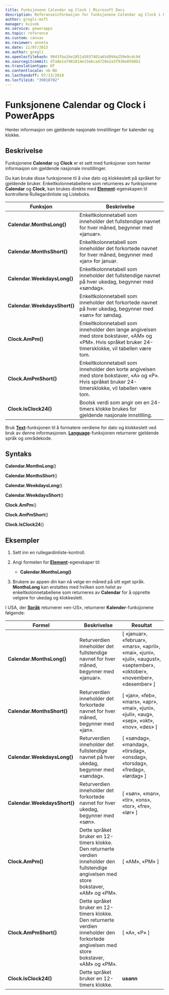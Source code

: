 ```yaml
---
title: Funksjonene Calendar og Clock | Microsoft Docs
description: Referanseinformasjon for funksjonene Calendar og Clock i PowerApps, inkludert syntaks og eksempler
author: gregli-msft
manager: kvivek
ms.service: powerapps
ms.topic: reference
ms.custom: canvas
ms.reviewer: anneta
ms.date: 11/07/2015
ms.author: gregli
ms.openlocfilehash: 9943fba1be1851a5037401a65d994a259e9cdc9d
ms.sourcegitcommit: dfa0e1a7981814e15e6ca4720e2a5f930e859db1
ms.translationtype: HT
ms.contentlocale: nb-NO
ms.lasthandoff: 07/13/2018
ms.locfileid: "39018702"
---
```

# <a name="calendar-and-clock-functions-in-powerapps"></a>Funksjonene Calendar og Clock i PowerApps
Henter informasjon om gjeldende nasjonale innstillinger for kalender og klokke.

## <a name="description"></a>Beskrivelse
Funksjonene **Calendar** og **Clock** er et sett med funksjoner som henter informasjon om gjeldende nasjonale innstillinger.

Du kan bruke disse funksjonene til å vise dato og klokkeslett på språket for gjeldende bruker.  Enkeltkolonnetabellene som returneres av funksjonene **Calendar** og **Clock**, kan brukes direkte med **[Element](../controls/properties-core.md)**-egenskapen til kontrollene Rullegardinliste og Listeboks.

| Funksjon | Beskrivelse |
| --- | --- |
| **Calendar.MonthsLong()** |Enkeltkolonnetabell som inneholder det fullstendige navnet for hver måned, begynner med «januar». |
| **Calendar.MonthsShort()** |Enkeltkolonnetabell som inneholder det forkortede navnet for hver måned, begynner med «jan» for januar. |
| **Calendar.WeekdaysLong()** |Enkeltkolonnetabell som inneholder det fullstendige navnet på hver ukedag, begynner med «søndag». |
| **Calendar.WeekdaysShort()** |Enkeltkolonnetabell som inneholder det forkortede navnet på hver ukedag, begynner med «søn» for søndag. |
| **Clock.AmPm()** |Enkeltkolonnetabell som inneholder den lange angivelsen med store bokstaver, «AM» og «PM».  Hvis språket bruker 24-timersklokke, vil tabellen være tom. |
| **Clock.AmPmShort()** |Enkeltkolonnetabell som inneholder den korte angivelsen med store bokstaver, «A» og «P».  Hvis språket bruker 24-timersklokke, vil tabellen være tom. |
| **Clock.IsClock24()** |Boolsk verdi som angir om en 24-timers klokke brukes for gjeldende nasjonale innstilling. |

Bruk **[Text](function-text.md)**-funksjonen til å formatere verdiene for dato og klokkeslett ved bruk av denne informasjonen.  **[Language](function-language.md)**-funksjonen returnerer gjeldende språk og områdekode.

## <a name="syntax"></a>Syntaks
**Calendar.MonthsLong**()

**Calendar.MonthsShort**()

**Calendar.WeekdaysLong**()

**Calendar.WeekdaysShort**()

**Clock.AmPm**()

**Clock.AmPmShort**()

**Clock.IsClock24**()

## <a name="examples"></a>Eksempler
1. Sett inn en rullegardinliste-kontroll.
2. Angi formelen for **[Element](../controls/properties-core.md)**-egenskaper til:
   
   * **Calendar.MonthsLong()**
3. Brukere av appen din kan nå velge en måned på sitt eget språk.  **MonthsLong** kan erstattes med hvilken som helst av enkeltkolonnetabellene som returneres av **Calendar** for å opprette velgere for ukedag og klokkeslett.

I USA, der **[Språk](function-language.md)** returnerer «en-US», returnerer **Kalender**-funksjonene følgende:

| Formel | Beskrivelse | Resultat |
| --- | --- | --- |
| **Calendar.MonthsLong()** |Returverdien inneholder det fullstendige navnet for hver måned, begynner med «januar». |[ «januar», «februar», «mars», «april», «mai», «juni», «juli», «august», «september», «oktober», «november», «desember» ] |
| **Calendar.MonthsShort()** |Returverdien inneholder det forkortede navnet for hver måned, begynner med «jan». |[ «jan», «feb», «mars», «apr», «mai», «juni», «juli», «aug», «sep», «okt», «nov», «des» ] |
| **Calendar.WeekdaysLong()** |Returverdien inneholder det fullstendige navnet på hver ukedag, begynner med «søndag». |[ «søndag», «mandag», «tirsdag», «onsdag», «torsdag», «fredag», «lørdag» ] |
| **Calendar.WeekdaysShort()** |Returverdien inneholder det forkortede navnet for hver ukedag, begynner med «søn». |[ «søn», «man», «tir», «ons», «tor», «fre», «lør» ] |
| **Clock.AmPm()** |Dette språket bruker en 12-timers klokke.  Den returnerte verdien inneholder den fullstendige angivelsen med store bokstaver, «AM» og «PM». |[ «AM», «PM» ] |
| **Clock.AmPmShort()** |Dette språket bruker en 12-timers klokke.  Den returnerte verdien inneholder den forkortede angivelsen med store bokstaver, «AM» og «PM». |[ «A», «P» ] |
| **Clock.IsClock24()** |Dette språket bruker en 12-timers klokke. |**usann** |

